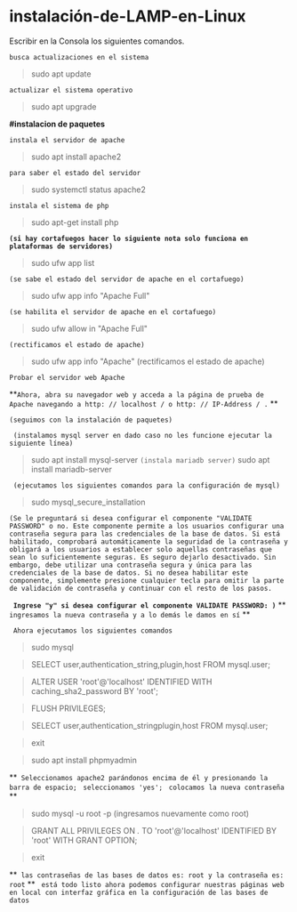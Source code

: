 # instalación-de-LAMP-en-Linux

Escribir en la Consola los siguientes comandos.

```busca actualizaciones en el sistema```
>sudo apt update 

```actualizar el sistema operativo```
>sudo apt upgrade 

**#instalacion de paquetes**

```instala el servidor de apache```
>sudo apt install apache2 

```para saber el estado del servidor```
>sudo systemctl status apache2 

```instala el sistema de php```
>sudo apt-get install php 

**```(si hay cortafuegos hacer lo siguiente nota solo funciona en plataformas de servidores)```**

>sudo ufw app list

```(se sabe el estado del servidor de apache en el cortafuego)```
>sudo ufw app info "Apache Full" 

```(se habilita el servidor de apache en el cortafuego)```
>sudo ufw allow in "Apache Full"

```(rectificamos el estado de apache)```
>sudo ufw app info "Apache" (rectificamos el estado de apache)

``` Probar el servidor web Apache ``` 

**``` Ahora, abra su navegador web y acceda a la página de prueba de Apache navegando a http: // localhost / o http: // IP-Address / . ``` **

``` (seguimos con la instalación de paquetes) ```

``` (instalamos mysql server en dado caso no les funcione ejecutar la siguiente línea)```
>sudo apt install mysql-server 
``` (instala mariadb server) ```
>sudo apt install mariadb-server 

``` (ejecutamos los siguientes comandos para la configuración de mysql)``` 

>sudo mysql_secure_installation

``` (Se le preguntará si desea configurar el componente "VALIDATE PASSWORD" o no. Este componente permite a los usuarios configurar una contraseña segura para las credenciales de la base de datos. Si está habilitado, comprobará automáticamente la seguridad de la contraseña y obligará a los usuarios a establecer solo aquellas contraseñas que sean lo suficientemente seguras. Es seguro dejarlo desactivado. Sin embargo, debe utilizar una contraseña segura y única para las credenciales de la base de datos. Si no desea habilitar este componente, simplemente presione cualquier tecla para omitir la parte de validación de contraseña y continuar con el resto de los pasos. ``` 

**``` Ingrese "y" si desea configurar el componente VALIDATE PASSWORD: )```**
**``` ingresamos la nueva contraseña y a lo demás le damos en sí``` **

``` Ahora ejecutamos los siguientes comandos``` 

>sudo mysql

>SELECT user,authentication_string,plugin,host FROM mysql.user;

>ALTER USER 'root'@'localhost' IDENTIFIED WITH caching_sha2_password BY 'root';

>FLUSH PRIVILEGES;

>SELECT user,authentication_stringplugin,host FROM mysql.user;

>exit

>sudo apt install phpmyadmin

**``` Seleccionamos apache2 parándonos encima de él y presionando la barra de espacio;``` 
``` seleccionamos 'yes';``` 
``` colocamos la nueva contraseña``` **

>sudo mysql -u root -p (ingresamos nuevamente como root)

>GRANT ALL PRIVILEGES ON *.* TO 'root'@'localhost' IDENTIFIED BY 'root' WITH GRANT OPTION;

>exit

**``` las contraseñas de las bases de datos es: root y la contraseña es: root``` **
``` está todo listo ahora podemos configurar nuestras páginas web en local con interfaz gráfica en la configuración de las bases de datos``` 
